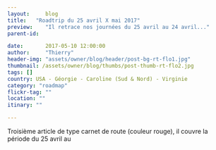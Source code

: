 ```yaml
---
layout:     blog
title:   "Roadtrip du 25 avril X mai 2017"
preview:    "Il retrace nos journées du 25 avril au 24 avril..."
parent-id:  

date:       2017-05-10 12:00:00
author:     "Thierry"
header-img: "assets/owner/blog/header/post-bg-rt-flo1.jpg"
thumbnail: /assets/owner/blog/thumbs/post-thumb-rt-flo2.jpg
tags: []
country: USA - Géorgie - Caroline (Sud & Nord) - Virginie
category: "roadmap"
flickr-tag: ""
location: ""
itinary: ""

---
```


Troisième article de type carnet de route (couleur rouge), il couvre la période du 25 avril au 